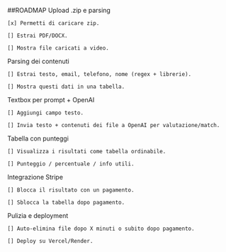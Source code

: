 ##ROADMAP
Upload .zip e parsing

	[x] Permetti di caricare zip.	

	[] Estrai PDF/DOCX.

	[] Mostra file caricati a video.

Parsing dei contenuti

	[] Estrai testo, email, telefono, nome (regex + librerie).

	[] Mostra questi dati in una tabella.

Textbox per prompt + OpenAI

	[] Aggiungi campo testo.

	[] Invia testo + contenuti dei file a OpenAI per valutazione/match.

Tabella con punteggi
	
	[] Visualizza i risultati come tabella ordinabile.

	[] Punteggio / percentuale / info utili.

Integrazione Stripe

	[] Blocca il risultato con un pagamento.

	[] Sblocca la tabella dopo pagamento.

Pulizia e deployment

	[] Auto-elimina file dopo X minuti o subito dopo pagamento.

	[] Deploy su Vercel/Render.

